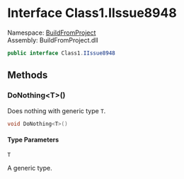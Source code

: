 ﻿# Interface Class1.IIssue8948

Namespace: [BuildFromProject](BuildFromProject.md)  
Assembly: BuildFromProject.dll  

```csharp
public interface Class1.IIssue8948
```

## Methods

### <a id="BuildFromProject_Class1_IIssue8948_DoNothing__1"></a> DoNothing<T\>\(\)

Does nothing with generic type <code class="typeparamref">T</code>.

```csharp
void DoNothing<T>()
```

#### Type Parameters

`T` 

A generic type.

